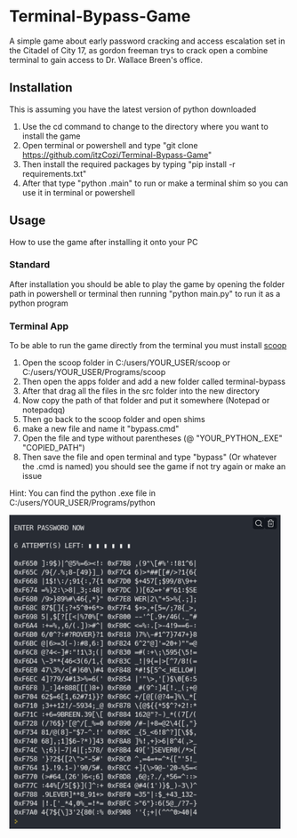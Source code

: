 # Terminal-Bypass-Game

A simple game about early password cracking and access escalation set in the Citadel of City 17, as gordon freeman 
trys to crack open a combine terminal to gain access to Dr. Wallace Breen's office.

## Installation
This is assuming you have the latest version of python downloaded

1. Use the cd command to change to the directory where you want to install the game
2. Open terminal or powershell and type "git clone https://github.com/itzCozi/Terminal-Bypass-Game"
3. Then install the required packages by typing "pip install -r requirements.txt"
4. After that type "python .main" to run or make a terminal shim so you can use it in terminal or powershell

## Usage
How to use the game after installing it onto your PC

### Standard
After installation you should be able to play the game by opening the folder path in powershell or terminal 
then running "python main.py" to run it as a python program

### Terminal App
To be able to run the game directly from the terminal you must install [scoop](https://scoop.sh/)

1. Open the scoop folder in C:/users/YOUR_USER/scoop or C:/users/YOUR_USER/Programs/scoop
2. Then open the apps folder and add a new folder called terminal-bypass
3. After that drag all the files in the src folder into the new directory
4. Now copy the path of that folder and put it somewhere (Notepad or notepadqq)
5. Then go back to the scoop folder and open shims
6. make a new file and name it "bypass.cmd"
7. Open the file and type without parentheses (@ "YOUR_PYTHON_.EXE" "COPIED_PATH")
8. Then save the file and open terminal and type "bypass" (Or whatever the .cmd is named) you should see the game
if not try again or make an issue

Hint: You can find the python .exe file in C:/users/YOUR_USER/Programs/python

![gameIMG](github/ExampleIMG.png "Example of game")

